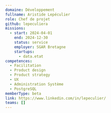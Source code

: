 ```yaml
---
domaine: Développement
fullname: Aristide Lepéculier
role: Chef de projet
github: lepeculiera
missions:
  - start: 2024-04-01
    end: 2024-12-30
    status: service
    employer: SGAR Bretagne
    startups:
      - data.etat
competences:
  - Facilitation
  - Product design
  - Product strategy
  - UX
  - Administration Système
  - PostgreSQL
memberType: beta
link: https://www.linkedin.com/in/lepeculier/
teams: []
---
```


